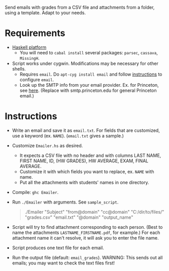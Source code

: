 Send emails with grades from a CSV file and attachments from a folder, using a template. Adapt to your needs.

# Requirements

* [Haskell platform](https://www.haskell.org/)
    * You will need to `cabal install` several packages: `parsec`, `cassava`, `MissingH`.
* Script works under cygwin. Modifications may be necessary for other shells.
    * Requires `email`. Do `apt-cyg install email` and follow [instructions](http://jingkee.resharecle.com/?p=207) to configure `email`.
	* Look up the SMTP info from your email provider. Ex. for Princeton, see [here](https://csguide.cs.princeton.edu/email/setup/imapconfig). (Replace with smtp.princeton.edu for general Princeton email.)

# Instructions

* Write an email and save it as `email.txt`. For fields that are customized, use a keyword (ex. `NAME`). (`email.txt` gives a sample.)
* Customize `Emailer.hs` as desired.
    * It expects a CSV file with no header and with columns LAST NAME, FIRST NAME, ID, (HW GRADES), HW AVERAGE, EXAM, FINAL AVERAGE.
	* Customize it with which fields you want to replace, ex. `NAME` with name.
	* Put all the attachments with students' names in one directory.
*   Compile: `ghc Emailer`.
*   Run `./Emailer` with arguments. See `sample_script`.

    > ./Emailer "Subject" "from@domain" "cc@domain" "C:/dir/to/files/" "grades.csv" "email.txt" "@domain" "output_name"
*   Script will try to find attachment corresponding to each person. (Best to name the attachments `LASTNAME_FIRSTNAME.pdf`, for example.) For each attachment name it can't resolve, it will ask you to enter the file name.
*   Script produces one text file for each email. 
*   Run the output file (default: `email_grades`). WARNING: This sends out all emails; you may want to check the text files first!


